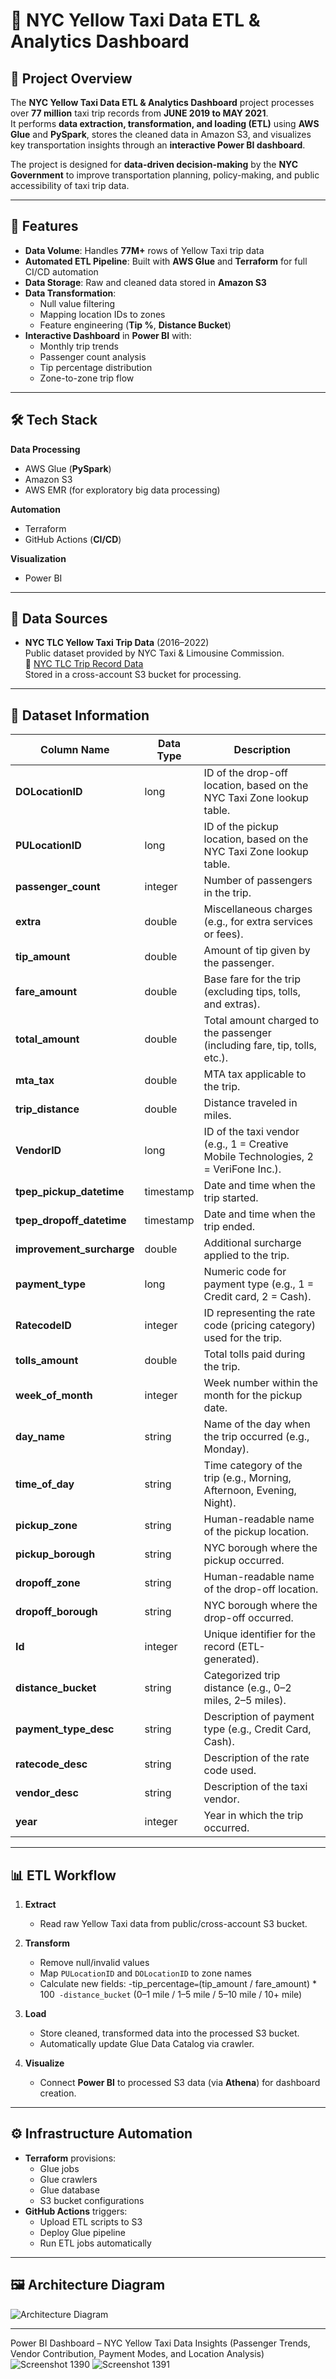 
# 🚖 NYC Yellow Taxi Data ETL & Analytics Dashboard

## 📌 Project Overview
The **NYC Yellow Taxi Data ETL & Analytics Dashboard** project processes over **77 million** taxi trip records from **JUNE 2019 to MAY 2021**.  
It performs **data extraction, transformation, and loading (ETL)** using **AWS Glue** and **PySpark**, stores the cleaned data in Amazon S3, and visualizes key transportation insights through an **interactive Power BI dashboard**.

The project is designed for **data-driven decision-making** by the **NYC Government** to improve transportation planning, policy-making, and public accessibility of taxi trip data.

---

## 🚀 Features
- **Data Volume**: Handles **77M+** rows of Yellow Taxi trip data
- **Automated ETL Pipeline**: Built with **AWS Glue** and **Terraform** for full CI/CD automation
- **Data Storage**: Raw and cleaned data stored in **Amazon S3**
- **Data Transformation**:
  - Null value filtering
  - Mapping location IDs to zones
  - Feature engineering (**Tip %**, **Distance Bucket**)
- **Interactive Dashboard** in **Power BI** with:
  - Monthly trip trends
  - Passenger count analysis
  - Tip percentage distribution
  - Zone-to-zone trip flow

---

## 🛠️ Tech Stack
**Data Processing**
- AWS Glue (**PySpark**)
- Amazon S3
- AWS EMR (for exploratory big data processing)

**Automation**
- Terraform
- GitHub Actions (**CI/CD**)

**Visualization**
- Power BI

---

## 📂 Data Sources
- **NYC TLC Yellow Taxi Trip Data** (2016–2022)  
  Public dataset provided by NYC Taxi & Limousine Commission.  
  🔗 [NYC TLC Trip Record Data](https://www.nyc.gov/site/tlc/about/tlc-trip-record-data.page)  
  Stored in a cross-account S3 bucket for processing.

---

## 📄 Dataset Information

| Column Name              | Data Type   | Description |
|--------------------------|-------------|-------------|
| **DOLocationID**         | long        | ID of the drop-off location, based on the NYC Taxi Zone lookup table. |
| **PULocationID**         | long        | ID of the pickup location, based on the NYC Taxi Zone lookup table. |
| **passenger_count**      | integer     | Number of passengers in the trip. |
| **extra**                | double      | Miscellaneous charges (e.g., for extra services or fees). |
| **tip_amount**           | double      | Amount of tip given by the passenger. |
| **fare_amount**          | double      | Base fare for the trip (excluding tips, tolls, and extras). |
| **total_amount**         | double      | Total amount charged to the passenger (including fare, tip, tolls, etc.). |
| **mta_tax**              | double      | MTA tax applicable to the trip. |
| **trip_distance**        | double      | Distance traveled in miles. |
| **VendorID**             | long        | ID of the taxi vendor (e.g., 1 = Creative Mobile Technologies, 2 = VeriFone Inc.). |
| **tpep_pickup_datetime** | timestamp   | Date and time when the trip started. |
| **tpep_dropoff_datetime**| timestamp   | Date and time when the trip ended. |
| **improvement_surcharge**| double      | Additional surcharge applied to the trip. |
| **payment_type**         | long        | Numeric code for payment type (e.g., 1 = Credit card, 2 = Cash). |
| **RatecodeID**           | integer     | ID representing the rate code (pricing category) used for the trip. |
| **tolls_amount**         | double      | Total tolls paid during the trip. |
| **week_of_month**        | integer     | Week number within the month for the pickup date. |
| **day_name**             | string      | Name of the day when the trip occurred (e.g., Monday). |
| **time_of_day**          | string      | Time category of the trip (e.g., Morning, Afternoon, Evening, Night). |
| **pickup_zone**          | string      | Human-readable name of the pickup location. |
| **pickup_borough**       | string      | NYC borough where the pickup occurred. |
| **dropoff_zone**         | string      | Human-readable name of the drop-off location. |
| **dropoff_borough**      | string      | NYC borough where the drop-off occurred. |
| **Id**                   | integer     | Unique identifier for the record (ETL-generated). |
| **distance_bucket**      | string      | Categorized trip distance (e.g., 0–2 miles, 2–5 miles). |
| **payment_type_desc**    | string      | Description of payment type (e.g., Credit Card, Cash). |
| **ratecode_desc**        | string      | Description of the rate code used. |
| **vendor_desc**          | string      | Description of the taxi vendor. |
| **year**                 | integer     | Year in which the trip occurred. |

---

## 📊 ETL Workflow
1. **Extract**  
   - Read raw Yellow Taxi data from public/cross-account S3 bucket.
   
2. **Transform**  
   - Remove null/invalid values
   - Map `PULocationID` and `DOLocationID` to zone names
   - Calculate new fields:
   -tip_percentage` = `(tip_amount / fare_amount) * 100`
   -distance_bucket` (0–1 mile / 1–5 mile / 5–10 mile / 10+ mile)
   
3. **Load**  
   - Store cleaned, transformed data into the processed S3 bucket.
   - Automatically update Glue Data Catalog via crawler.

4. **Visualize**  
   - Connect **Power BI** to processed S3 data (via **Athena**) for dashboard creation.

---

## ⚙️ Infrastructure Automation
- **Terraform** provisions:
  - Glue jobs
  - Glue crawlers
  - Glue database
  - S3 bucket configurations
- **GitHub Actions** triggers:
  - Upload ETL scripts to S3
  - Deploy Glue pipeline
  - Run ETL jobs automatically

---

## 🖼️ Architecture Diagram
![Architecture Diagram](Architecture%20Diagram.png)

---

Power BI Dashboard – NYC Yellow Taxi Data Insights (Passenger Trends, Vendor Contribution, Payment Modes, and Location Analysis)
![Screenshot 1390](Screenshot%20(1390).png)
![Screenshot 1391](Screenshot%20(1391).png)

 
